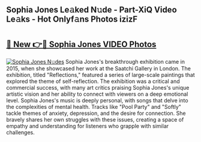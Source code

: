 ## Sophia Jones Le𝚊ked N𝚞de - Part-XiQ Video Le𝚊ks - Hot Onlyf𝚊ns Photos izizF

# <h2><a href="http://ab36775.deff.icu/?id=Sophia+Jones">🔗 New 👉🔴 Sophia Jones VIDEO Photos</a></h2>

[![Sophia Jones N𝚞des](https://i.imgur.com/rIISA9y.gif)](http://ab36775.deff.icu/?id=Sophia+Jones)
Sophia Jones's breakthrough exhibition came in 2015, when she showcased her work at the Saatchi Gallery in London. The exhibition, titled "Reflections," featured a series of large-scale paintings that explored the theme of self-reflection. The exhibition was a critical and commercial success, with many art critics praising Sophia Jones's unique artistic vision and her ability to connect with viewers on a deep emotional level. Sophia Jones's music is deeply personal, with songs that delve into the complexities of mental health. Tracks like "Pool Party" and "Softly" tackle themes of anxiety, depression, and the desire for connection. She bravely shares her own struggles with these issues, creating a space of empathy and understanding for listeners who grapple with similar challenges.
